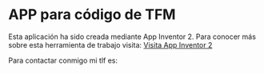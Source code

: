 # APP para código de TFM
Esta aplicación ha sido creada mediante App Inventor 2. 
Para conocer más sobre esta herramienta de trabajo visita: [Visita App Inventor 2](https://appinventor.mit.edu/)

Para contactar conmigo mi tlf es:

